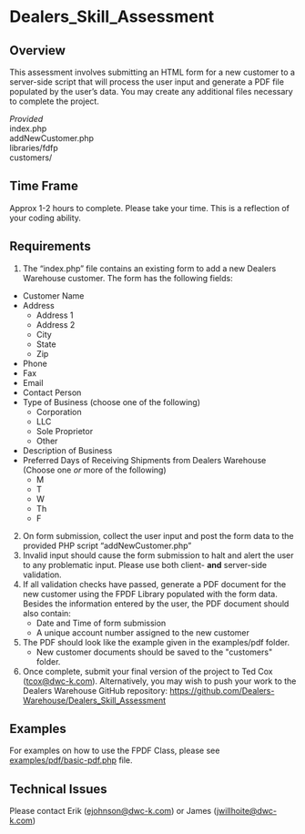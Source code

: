 # Dealers_Skill_Assessment
## Overview
This assessment involves submitting an HTML form for a new customer to a server-side script that will process the user input and generate a PDF file populated by the user’s data. You may create any additional files necessary to complete the project.

*Provided* <br>
index.php<br>
addNewCustomer.php<br>
libraries/fdfp<br>
customers/<br>

## Time Frame
Approx 1-2 hours to complete. Please take your time. This is a reflection of your coding ability.

## Requirements
1.	The “index.php” file contains an existing form to add a new Dealers Warehouse customer. The form has the following fields:
* Customer Name
* Address
  * Address 1
  * Address 2
  * City
  * State
  * Zip
 * Phone
 * Fax
 * Email
 * Contact Person
 * Type of Business (choose one of the following)
   * Corporation
   * LLC
   * Sole Proprietor
   * Other
 * Description of Business
 * Preferred Days of Receiving Shipments from Dealers Warehouse (Choose one *or* more of the following)
   * M
   * T
   * W
   * Th
   * F
 2. On form submission, collect the user input and post the form data to the provided PHP script “addNewCustomer.php”
 3. Invalid input should cause the form submission to halt and alert the user to any problematic input. Please use both client- **and** server-side validation.
 4. If all validation checks have passed, generate a PDF document for the new customer using the FPDF Library populated with the form data. Besides the information entered by the user, the PDF document should also contain: 
     * Date and Time of form submission
     * A unique account number assigned to the new customer<br/>
 5. The PDF should look like the example given in the examples/pdf folder. 
     * New customer documents should be saved to the "customers" folder.
 6. Once complete, submit your final version of the project to Ted Cox (tcox@dwc-k.com). Alternatively, you may wish to push your work to the Dealers Warehouse GitHub repository: https://github.com/Dealers-Warehouse/Dealers_Skill_Assessment
 
## Examples
For examples on how to use the FPDF Class, please see [examples/pdf/basic-pdf.php](https://github.com/Dealers-Warehouse/Dealers_Skill_Assessment/blob/james-adjust-readm/examples/pdf/basic-pdf.php) file.<br>

## Technical Issues
Please contact Erik (ejohnson@dwc-k.com) or James (jwillhoite@dwc-k.com)
  
